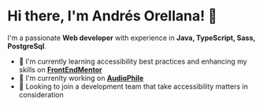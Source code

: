 # Hi there, I'm Andrés Orellana! 👋

I'm a passionate **Web developer** with experience in **Java, TypeScript, Sass, PostgreSql**.

- 🌱 I'm currently learning accessibility best practices and enhancing my skills on **[FrontEndMentor](https://www.frontendmentor.io/)**
- 🔭 I'm currenlty working on **[AudioPhile](https://audiophile-olive-three.vercel.app/)**
- 👯 Looking to join a development team that take accessibility matters in consideration
